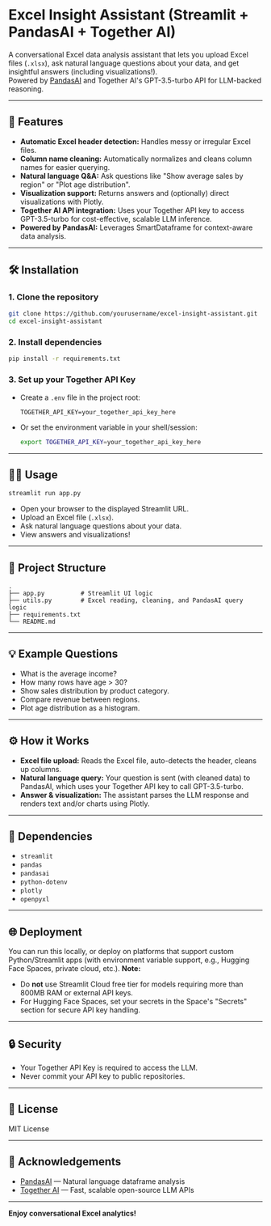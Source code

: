 # Excel Insight Assistant (Streamlit + PandasAI + Together AI)

A conversational Excel data analysis assistant that lets you upload Excel files (`.xlsx`), ask natural language questions about your data, and get insightful answers (including visualizations!).  
Powered by [PandasAI](https://github.com/gventuri/pandas-ai) and Together AI's GPT-3.5-turbo API for LLM-backed reasoning.

---

## 🚀 Features

- **Automatic Excel header detection:** Handles messy or irregular Excel files.
- **Column name cleaning:** Automatically normalizes and cleans column names for easier querying.
- **Natural language Q&A:** Ask questions like "Show average sales by region" or "Plot age distribution".
- **Visualization support:** Returns answers and (optionally) direct visualizations with Plotly.
- **Together AI API integration:** Uses your Together API key to access GPT-3.5-turbo for cost-effective, scalable LLM inference.
- **Powered by PandasAI:** Leverages SmartDataframe for context-aware data analysis.

---

## 🛠️ Installation

### 1. Clone the repository

```bash
git clone https://github.com/yourusername/excel-insight-assistant.git
cd excel-insight-assistant
```

### 2. Install dependencies

```bash
pip install -r requirements.txt
```

### 3. Set up your Together API Key

- Create a `.env` file in the project root:

  ```
  TOGETHER_API_KEY=your_together_api_key_here
  ```

- Or set the environment variable in your shell/session:

  ```bash
  export TOGETHER_API_KEY=your_together_api_key_here
  ```

---

## 🏃‍♂️ Usage

```bash
streamlit run app.py
```

- Open your browser to the displayed Streamlit URL.
- Upload an Excel file (`.xlsx`).
- Ask natural language questions about your data.
- View answers and visualizations!

---

## 📁 Project Structure

```
.
├── app.py          # Streamlit UI logic
├── utils.py        # Excel reading, cleaning, and PandasAI query logic
├── requirements.txt
└── README.md
```

---

## 💡 Example Questions

- What is the average income?
- How many rows have age > 30?
- Show sales distribution by product category.
- Compare revenue between regions.
- Plot age distribution as a histogram.

---

## ⚙️ How it Works

- **Excel file upload:** Reads the Excel file, auto-detects the header, cleans up columns.
- **Natural language query:** Your question is sent (with cleaned data) to PandasAI, which uses your Together API key to call GPT-3.5-turbo.
- **Answer & visualization:** The assistant parses the LLM response and renders text and/or charts using Plotly.

---

## 🧩 Dependencies

- `streamlit`
- `pandas`
- `pandasai`
- `python-dotenv`
- `plotly`
- `openpyxl`

---

## 🌐 Deployment

You can run this locally, or deploy on platforms that support custom Python/Streamlit apps (with environment variable support, e.g., Hugging Face Spaces, private cloud, etc.). **Note:**  
- Do **not** use Streamlit Cloud free tier for models requiring more than 800MB RAM or external API keys.
- For Hugging Face Spaces, set your secrets in the Space's "Secrets" section for secure API key handling.

---

## 🔒 Security

- Your Together API Key is required to access the LLM.
- Never commit your API key to public repositories.

---

## 📜 License

MIT License

---

## 🙏 Acknowledgements

- [PandasAI](https://github.com/gventuri/pandas-ai) — Natural language dataframe analysis
- [Together AI](https://www.together.ai/) — Fast, scalable open-source LLM APIs

---

**Enjoy conversational Excel analytics!**
